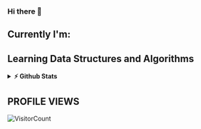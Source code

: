 ### Hi there 👋

## Currently I'm:

Learning Data Structures and Algorithms
----
<details>	
  <summary><b>⚡ Github Stats</b></summary>
  </br>
  <img height="180em" src="https://github-readme-streak-stats.herokuapp.com/?user=kovid-sharma&theme=holi-theme"/>
  <img height="180em" src="https://github-readme-stats.vercel.app/api?username=kovid-sharma&show_icons=true&hide_border=true&&count_private=true&include_all_commits=true&hide=commits" />
  <img height="180em" src="https://github-readme-stats.vercel.app/api/top-langs/?username=kovid-sharma&exclude_repo=KNN-Image-Classification&show_icons=true&hide_border=true&layout=compact&langs_count=8"/>
</details>


## PROFILE VIEWS 
![VisitorCount](https://profile-counter.glitch.me/kovid-sharma/count.svg)
